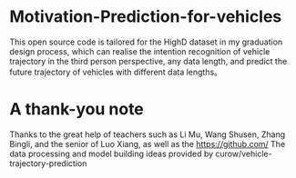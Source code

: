 # Motivation-Prediction-for-vehicles
This open source code is tailored for the HighD dataset in my graduation design process, which can realise the intention recognition of vehicle trajectory in the third person perspective, any data length, and predict the future trajectory of vehicles with different data lengths。
# A thank-you note
Thanks to the great help of teachers such as Li Mu, Wang Shusen, Zhang Bingli, and the senior of Luo Xiang, as well as the https://github.com/ The data processing and model building ideas provided by curow/vehicle-trajectory-prediction
